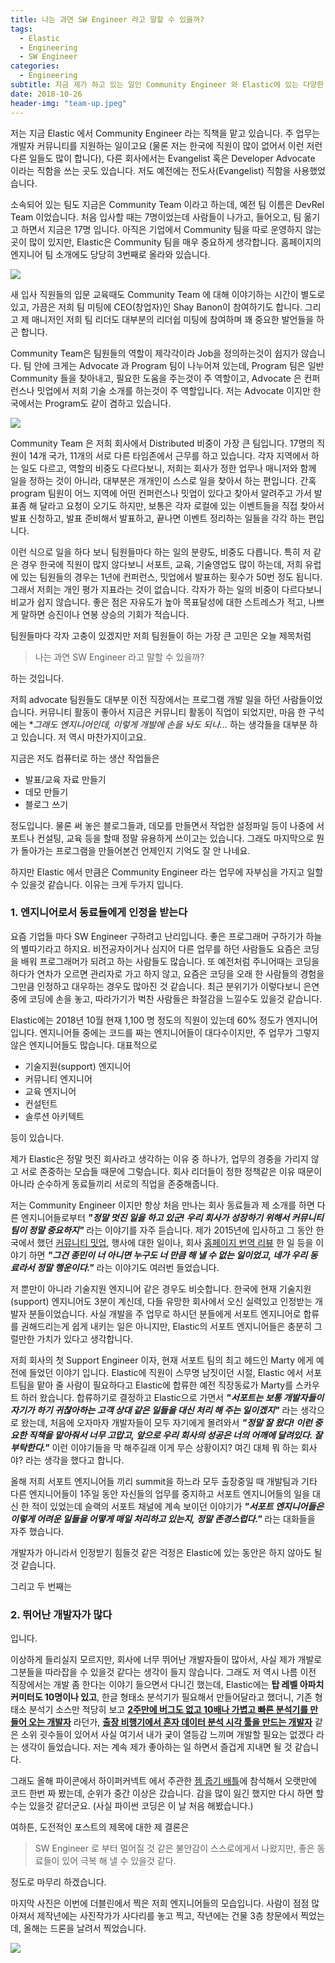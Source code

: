 ```yaml
---
title: 나는 과연 SW Engineer 라고 말할 수 있을까?
tags:
  - Elastic
  - Engineering
  - SW Engineer
categories:
  - Engineering
subtitle: 지금 제가 하고 있는 일인 Community Engineer 와 Elastic에 있는 다양한 SW Engineer 직업군, 그리고 문화에 대해 이야기합니다.
date: 2018-10-26
header-img: "team-up.jpeg"
---
```


저는 지금 Elastic 에서 Community Engineer 라는 직책을 맡고 있습니다. 주 업무는 개발자 커뮤니티를 지원하는 일이고요 (물론 저는 한국에 직원이 많이 없어서 이런 저런 다른 일들도 많이 합니다), 다른 회사에서는 Evangelist 혹은 Developer Advocate 이라는 직함을 쓰는 곳도 있습니다. 저도 예전에는 전도사(Evangelist) 직함을 사용했었습니다.

소속되어 있는 팀도 지금은 Community Team 이라고 하는데, 예전 팀 이름은 DevRel Team 이었습니다. 처음 입사할 때는 7명이었는데 사람들이 나가고, 들어오고, 팀 옮기고 하면서 지금은 17명 입니다. 아직은 기업에서 Community 팀을 따로 운영하지 않는 곳이 많이 있지만, Elastic은 Community 팀을 매우 중요하게 생각합니다. 홈페이지의 엔지니어 팀 소개에도 당당히 3번째로 올라와 있습니다.

![](engineering-page.png)

새 입사 직원들의 입문 교육때도 Community Team 에 대해 이야기하는 시간이 별도로 있고, 가끔은 저희 팀 미팅에 CEO(창업자)인 Shay Banon이 참여하기도 합니다. 그리고 제 매니저인 저희 팀 리더도 대부분의 리더쉽 미팅에 참여하며 꽤 중요한 발언들을 하곤 합니다.

Community Team은 팀원들의 역할이 제각각이라 Job을 정의하는것이 쉽지가 않습니다. 팀 안에 크게는 Advocate 과 Program 팀이 나누어져 있는데, Program 팀은 일반 Community 들을 찾아내고, 필요한 도움을 주는것이 주 역할이고, Advocate 은 컨퍼런스나 밋업에서 저희 기술 소개를 하는것이 주 역할입니다. 저는 Advocate 이지만 한국에서는 Program도 같이 겸하고 있습니다.

![](community-team.jpg)

Community Team 은 저희 회사에서 Distributed 비중이 가장 큰 팀입니다. 17명의 직원이 14개 국가, 11개의 서로 다른 타임존에서 근무를 하고 있습니다. 각자 지역에서 하는 일도 다르고, 역할의 비중도 다르다보니, 저희는 회사가 정한 업무나 매니저와 함께 일을 정하는 것이 아니라, 대부분은 개개인이 스스로 일을 찾아서 하는 편입니다. 간혹 program 팀원이 어느 지역에 어떤 컨퍼런스나 밋업이 있다고 찾아서 알려주고 가서 발표좀 해 달라고 요청이 오기도 하지만, 보통은 각자 로컬에 있는 이벤트들을 직접 찾아서 발표 신청하고, 발표 준비해서 발표하고, 끝나면 이벤트 정리하는 일들을 각각 하는 편입니다.

이런 식으로 일을 하다 보니 팀원들마다 하는 일의 분량도, 비중도 다릅니다. 특히 저 같은 경우 한국에 직원이 많지 않다보니 서포트, 교육, 기술영업도 많이 하는데, 저희 유럽에 있는 팀원들의 경우는 1년에 컨퍼런스, 밋업에서 발표하는 횟수가 50번 정도 됩니다. 그래서 저희는 개인 평가 지표라는 것이 없습니다. 각자가 하는 일의 비중이 다르다보니 비교가 쉽지 않습니다. 좋은 점은 자유도가 높아 목표달성에 대한 스트레스가 적고, 나쁘게 말하면 승진이나 연봉 상승의 기회가 적습니다.

팀원들마다 각자 고충이 있겠지만 저희 팀원들이 하는 가장 큰 고민은 오늘 제목처럼

> 나는 과연 SW Engineer 라고 말할 수 있을까?

하는 것입니다.

저희 advocate 팀원들도 대부분 이전 직장에서는 프로그램 개발 일을 하던 사람들이었습니다. 커뮤니티 활동이 좋아서 지금은 커뮤니티 활동이 직업이 되었지만, 마음 한 구석에는 **그래도 엔지니어인데, 이렇게 개발에 손을 놔도 되나...* 하는 생각들을 대부분 하고 있습니다. 저 역시 마찬가지이고요.

지금은 저도 컴퓨터로 하는 생산 작업들은

- 발표/교육 자료 만들기
- 데모 만들기
- 블로그 쓰기

정도입니다. 물론 써 놓은 블로그들과, 데모를 만들면서 작업한 설정파일 등이 나중에 서포트나 컨설팅, 교육 등을 할때 정말 유용하게 쓰이고는 있습니다. 그래도 마지막으로 뭔가 돌아가는 프로그램을 만들어본건 언제인지 기억도 잘 안 나네요.

하지만 Elastic 에서 만큼은 Community Engineer 라는 업무에 자부심을 가지고 일할 수 있을것 같습니다. 이유는 크게 두가지 입니다.

### 1. 엔지니어로서 동료들에게 인정을 받는다

요즘 기업들 마다 SW Engineer 구하려고 난리입니다. 좋은 프로그래머 구하기가 하늘의 별따기라고 하지요. 비전공자이거나 심지어 다른 업무를 하던 사람들도 요즘은 코딩을 배워 프로그래머가 되려고 하는 사람들도 많습니다. 또 예전처럼 주니어때는 코딩을 하다가 연차가 오르면 관리자로 가고 하지 않고, 요즘은 코딩을 오래 한 사람들의 경험을 그만큼 인정하고 대우하는 경우도 많아진 것 같습니다. 최근 분위기가 이렇다보니 은연중에 코딩에 손을 놓고, 따라가기가 벅찬 사람들은 좌절감을 느낄수도 있을것 같습니다.

Elastic에는 2018년 10월 현재 1,100 명 정도의 직원이 있는데 60% 정도가 엔지니어입니다. 엔지니어들 중에는 코드를 짜는 엔지니어들이 대다수이지만, 주 업무가 그렇지 않은 엔지니어들도 많습니다. 대표적으로
- 기술지원(support) 엔지니어
- 커뮤니티 엔지니어
- 교육 엔지니어
- 컨설턴트
- 솔루션 아키텍트

등이 있습니다. 

제가 Elastic은 정말 멋진 회사라고 생각하는 이유 중 하나가, 업무의 경중을 가리지 않고 서로 존중하는 모습들 때문에 그렇습니다. 회사 리더들이 정한 정책같은 이유 때문이 아니라 순수하게 동료들끼리 서로의 직업을 존중해줍니다.

저는 Community Engineer 이지만 항상 처음 만나는 회사 동료들과 제 소개를 하면 다른 엔지니어들로부터 ***"정말 멋진 일을 하고 있군! 우리 회사가 성장하기 위해서 커뮤니티팀이 정말 중요하지"*** 라는 이야기를 자주 듣습니다. 제가 2015년에 입사하고 그 동안 한국에서 했던 [커뮤니티 밋업](/2014/03/start-es-community), 행사에 대한 일이나, 회사 [홈페이지 번역 리뷰](/2017/11/2017-11-technical-translations) 한 일 등을 이야기 하면 ***"그건 종민이 너 아니면 누구도 너 만큼 해 낼 수 없는 일이었고, 네가 우리 동료라서 정말 행운이다."*** 라는 이야기도 여러번 들었습니다.

저 뿐만이 아니라 기술지원 엔지니어 같은 경우도 비슷합니다. 한국에 현재 기술지원(support) 엔지니어도 3분이 계신데, 다들 유망한 회사에서 오신 실력있고 인정받는 개발자 분들이었습니다. 사실 개발을 주 업무로 하시던 분들에게 서포트 엔지니어로 합류를 권해드리는게 쉽게 내키는 일은 아니지만, Elastic의 서포트 엔지니어들은 충분히 그럴만한 가치가 있다고 생각합니다.

저희 회사의 첫 Support Engineer 이자, 현재 서포트 팀의 최고 헤드인 Marty 에게 예전에 들었던 이야기 입니다. Elastic에 직원이 스무명 남짓이던 시절, Elastic 에서 서포트팀을 맡아 줄 사람이 필요하다고 Elastic에 합류한 예전 직장동료가 Marty를 스카우트 하러 왔습니다. 합류하기로 결정하고 Elastic으로 가면서
***"서포트는 보통 개발자들이 자기가 하기 귀찮아하는 고객 상대 같은 일들을 대신 처리 해 주는 일이겠지"***
라는 생각으로 왔는데, 처음에 오자마자 개발자들이 모두 자기에게 몰려와서
***"정말 잘 왔다! 이런 중요한 직책을 맡아줘서 너무 고맙고, 앞으로 우리 회사의 성공은 너의 어깨에 달려있다. 잘 부탁한다."***
이런 이야기들을 막 해주길래 이게 무슨 상황이지? 여긴 대체 뭐 하는 회사야? 라는 생각을 했다고 합니다.

올해 저희 서포트 엔지니어들 끼리 summit을 하느라 모두 출장중일 때 개발팀과 기타 다른 엔지니어들이 1주일 동안 자신들의 업무를 중지하고 서포트 엔지니어들의 일을 대신 한 적이 있었는데 슬랙의 서포트 채널에 계속 보이던 이야기가
***"서포트 엔지니어들은 이렇게 어려운 일들을 어떻게 매일 처리하고 있는지, 정말 존경스럽다."***
라는 대화들을 자주 했습니다.

개발자가 아니라서 인정받기 힘들것 같은 걱정은 Elastic에 있는 동안은 하지 않아도 될 것 같습니다.

그리고 두 번째는

### 2. 뛰어난 개발자가 많다

입니다.

이상하게 들리실지 모르지만, 회사에 너무 뛰어난 개발자들이 많아서, 사실 제가 개발로 그분들을 따라잡을 수 있을것 같다는 생각이 들지 않습니다. 
그래도 저 역시 나름 이전 직장에서는 개발 좀 한다는 이야기 들으면서 다니긴 했는데, Elastic에는 **탑 레벨 아파치 커미터도 10명이나 있고**, 한글 형태소 분석기가 필요해서 만들어달라고 했더니, 기존 형태소 분석기 소스만 적당히 보고 **[2주만에 버그도 없고 10배나 가볍고 빠른 분석기를 만들어 오는 개발자](https://www.elastic.co/kr/blog/nori-the-official-elasticsearch-plugin-for-korean-language-analysis)** 라던가, **[출장 비행기에서 혼자 데이터 분석 시각 툴을 만드는 개발자](https://www.elastic.co/kr/blog/timelion-timeline)** 같은 소위 굇수들이 있어서 사실 여기서 내가 궂이 열등감 느끼며 개발할 필요는 없겠다 라는 생각이 들었습니다. 저는 계속 제가 좋아하는 일 하면서 즐겁게 지내면 될 것 같습니다.

그래도 올해 파이콘에서 하이퍼커넥트 에서 주관한 [젬 줍기 배틀](https://hyperconnect.github.io/2018/08/18/gem-pick-start.html)에 참석해서 오랫만에 코드 한번 짜 봤는데, 순위가 중간 이상은 갔습니다. 감을 많이 잃긴 했지만 다시 하면 할 수는 있을것 같더군요. (사실 파이썬 코딩은 이 날 처음 해봤습니다.)

여하튼, 도전적인 포스트의 제목에 대한 제 결론은

> SW Engineer 로 부터 멀어질 것 같은 불안감이 스스로에게서 나왔지만, 좋은 동료들이 있어 극복 해 낼 수 있을것 같다.

정도로 마무리 하겠습니다.

마지막 사진은 이번에 더블린에서 찍은 저희 엔지니어들의 모습입니다. 사람이 점점 많아져서 제작년에는 사진작가가 사다리를 놓고 찍고, 작년에는 건물 3층 창문에서 찍었는데, 올해는 드론을 날려서 찍었습니다.

![](eah-dublin.jpg)